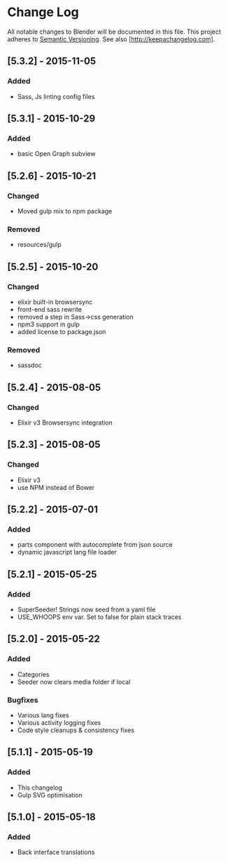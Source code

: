 # Change Log
All notable changes to Blender will be documented in this file.
This project adheres to [Semantic Versioning](http://semver.org/).
See also [http://keepachangelog.com].

## [5.3.2] - 2015-11-05
### Added
- Sass, Js linting config files

## [5.3.1] - 2015-10-29
### Added
- basic Open Graph subview

## [5.2.6] - 2015-10-21
### Changed
- Moved gulp mix to npm package

### Removed
- resources/gulp


## [5.2.5] - 2015-10-20
### Changed
- elixir built-in browsersync
- front-end sass rewrite
- removed a step in Sass->css generation
- npm3 support in gulp
- added license to package.json

### Removed
- sassdoc


## [5.2.4] - 2015-08-05
### Changed
- Elixir v3 Browsersync integration


## [5.2.3] - 2015-08-05
### Changed
- Elixir v3
- use NPM instead of Bower


## [5.2.2] - 2015-07-01
### Added
- parts component with autocomplete from json source
- dynamic javascript lang file loader

## [5.2.1] - 2015-05-25
### Added
- SuperSeeder! Strings now seed from a yaml file
- USE\_WHOOPS env var. Set to false for plain stack traces

## [5.2.0] - 2015-05-22
### Added
- Categories
- Seeder now clears media folder if local

### Bugfixes
- Various lang fixes
- Various activity logging fixes
- Code style cleanups & consistency fixes


## [5.1.1] - 2015-05-19
### Added
- This changelog
- Gulp SVG optimisation


## [5.1.0] - 2015-05-18
### Added
- Back interface translations
